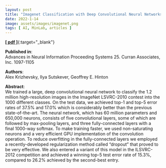 ```yaml
---
layout: post
title: "Imagenet Classification with Deep Convolutional Neural Networks"
date: 2022-1-14
image: assets/images/imagenet.png
tags: [ AI, MinLab, articles ]
---
```


[**[ pdf ]**](https://proceedings.neurips.cc/paper/2012/file/c399862d3b9d6b76c8436e924a68c45b-Paper.pdf){:target="_blank"}    

**Published in**:   
Advances in Neural Information Proceeding Systems 25. Curran Associates, Inc. 1097-1105

**Authors**:   
Alex Krizhevsky, Ilya Sutskever, Geoffrey E. Hinton

**Abstract**:   
We trained a large, deep convolutional neural network to classify the 1.2 million high-resolution images in the ImageNet LSVRC-2010 contest into the 1000 different classes. On the test data, we achieved top-1 and top-5 error rates of 37.5% and 17.0% which is considerably better than the previous state-of-the-art. The neural network, which has 60 million parameters and 650,000 neurons, consists of five convolutional layers, some of which are followed by max-pooling layers, and three fully-connected layers with a final 1000-way softmax. To make training faster, we used non-saturating neurons and a very efficient GPU implementation of the convolution operation. To reduce overfitting in the fully-connected layers we employed a recently-developed regularization method called “dropout” that proved to be very effective. We also entered a variant of this model in the ILSVRC-2012 competition and achieved a winning top-5 test error rate of 15.3%, compared to 26.2% achieved by the second-best entry.